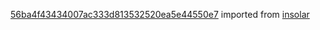 [56ba4f43434007ac333d813532520ea5e44550e7](https://github.com/insolar/insolar/commit/56ba4f43434007ac333d813532520ea5e44550e7) imported from [insolar](https://github.com/insolar/insolar)
